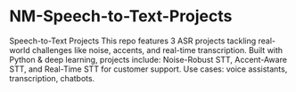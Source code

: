 # NM-Speech-to-Text-Projects
Speech-to-Text Projects This repo features 3 ASR projects tackling real-world challenges like noise, accents, and real-time transcription. Built with Python &amp; deep learning, projects include: Noise-Robust STT, Accent-Aware STT, and Real-Time STT for customer support. Use cases: voice assistants, transcription, chatbots.
